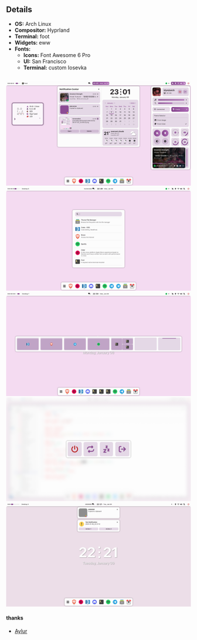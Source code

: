 ## Details

- **OS:** Arch Linux
- **Compositor:** Hyprland
- **Terminal:** foot
- **Widgets:** eww
- **Fonts:**
  * **Icons:** Font Awesome 6 Pro
  * **UI:** San Francisco
  * **Terminal:** custom Iosevka

##

![1](assets/main.png)
![2](assets/launcher.png)
![3](assets/overview.png)
![3](assets/powermenu.png)
![3](assets/desktop.png)

#### thanks
* [Aylur](https://github.com/Aylur/dotfiles)
